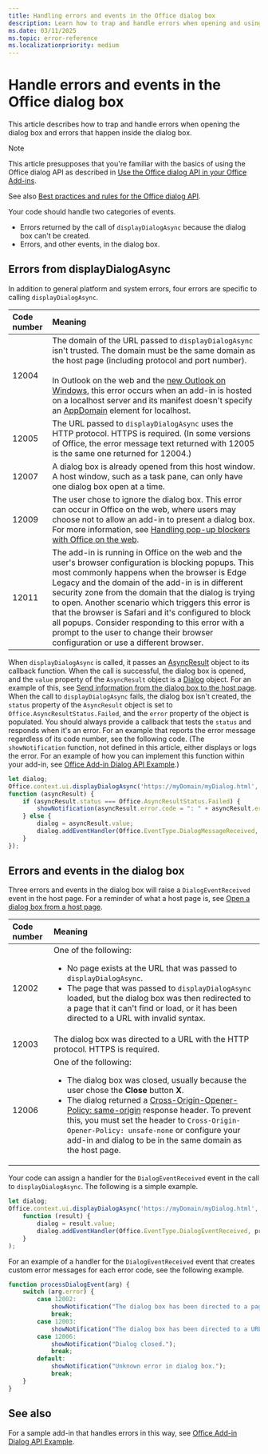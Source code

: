 ```yaml
---
title: Handling errors and events in the Office dialog box 
description: Learn how to trap and handle errors when opening and using the Office dialog box.
ms.date: 03/11/2025
ms.topic: error-reference
ms.localizationpriority: medium
---
```


# Handle errors and events in the Office dialog box

This article describes how to trap and handle errors when opening the dialog box and errors that happen inside the dialog box.

> [!NOTE]
> This article presupposes that you're familiar with the basics of using the Office dialog API as described in [Use the Office dialog API in your Office Add-ins](dialog-api-in-office-add-ins.md).
>
> See also [Best practices and rules for the Office dialog API](dialog-best-practices.md).

Your code should handle two categories of events.

- Errors returned by the call of `displayDialogAsync` because the dialog box can't be created.
- Errors, and other events, in the dialog box.

## Errors from displayDialogAsync

In addition to general platform and system errors, four errors are specific to calling `displayDialogAsync`.

|Code number|Meaning|
|:-----|:-----|
|12004|The domain of the URL passed to `displayDialogAsync` isn't trusted. The domain must be the same domain as the host page (including protocol and port number).<br><br>In Outlook on the web and the [new Outlook on Windows](https://support.microsoft.com/office/656bb8d9-5a60-49b2-a98b-ba7822bc7627), this error occurs when an add-in is hosted on a localhost server and its manifest doesn't specify an [AppDomain](/javascript/api/manifest/appdomain) element for localhost.|
|12005|The URL passed to `displayDialogAsync` uses the HTTP protocol. HTTPS is required. (In some versions of Office, the error message text returned with 12005 is the same one returned for 12004.)|
|<span id="12007">12007</span><!-- The span is needed because office-js-helpers has an error message that links to this table row. -->|A dialog box is already opened from this host window. A host window, such as a task pane, can only have one dialog box open at a time.|
|12009|The user chose to ignore the dialog box. This error can occur in Office on the web, where users may choose not to allow an add-in to present a dialog box. For more information, see [Handling pop-up blockers with Office on the web](dialog-best-practices.md#handle-pop-up-blockers-with-office-on-the-web).|
|12011| The add-in is running in Office on the web and the user's browser configuration is blocking popups. This most commonly happens when the browser is Edge Legacy and the domain of the add-in is in different security zone from the domain that the dialog is trying to open. Another scenario which triggers this error is that the browser is Safari and it's configured to block all popups. Consider responding to this error with a prompt to the user to change their browser configuration or use a different browser.|

When `displayDialogAsync` is called, it passes an [AsyncResult](/javascript/api/office/office.asyncresult) object to its callback function. When the call is successful, the dialog box is opened, and the `value` property of the `AsyncResult` object is a [Dialog](/javascript/api/office/office.dialog) object. For an example of this, see [Send information from the dialog box to the host page](dialog-api-in-office-add-ins.md#send-information-from-the-dialog-box-to-the-host-page). When the call to `displayDialogAsync` fails, the dialog box isn't created, the `status` property of the `AsyncResult` object is set to `Office.AsyncResultStatus.Failed`, and the `error` property of the object is populated. You should always provide a callback that tests the `status` and responds when it's an error. For an example that reports the error message regardless of its code number, see the following code. (The `showNotification` function, not defined in this article, either displays or logs the error. For an example of how you can implement this function within your add-in, see [Office Add-in Dialog API Example](https://github.com/OfficeDev/Office-Add-in-Dialog-API-Simple-Example).)

```js
let dialog;
Office.context.ui.displayDialogAsync('https://myDomain/myDialog.html',
function (asyncResult) {
    if (asyncResult.status === Office.AsyncResultStatus.Failed) {
        showNotification(asyncResult.error.code = ": " + asyncResult.error.message);
    } else {
        dialog = asyncResult.value;
        dialog.addEventHandler(Office.EventType.DialogMessageReceived, processMessage);
    }
});
```

## Errors and events in the dialog box

Three errors and events in the dialog box will raise a `DialogEventReceived` event in the host page. For a reminder of what a host page is, see [Open a dialog box from a host page](dialog-api-in-office-add-ins.md#open-a-dialog-box-from-a-host-page).

|Code number|Meaning|
|:-----|:-----|
|12002|One of the following:<ul><li>No page exists at the URL that was passed to `displayDialogAsync`.</li><li>The page that was passed to `displayDialogAsync` loaded, but the dialog box was then redirected to a page that it can't find or load, or it has been directed to a URL with invalid syntax.</li></ul>|
|12003|The dialog box was directed to a URL with the HTTP protocol. HTTPS is required.|
|12006|One of the following:<ul><li>The dialog box was closed, usually because the user chose the **Close** button **X**.</li><li>The dialog returned a [Cross-Origin-Opener-Policy: same-origin](https://developer.mozilla.org/docs/Web/HTTP/Headers/Cross-Origin-Opener-Policy) response header. To prevent this, you must set the header to `Cross-Origin-Opener-Policy: unsafe-none` or configure your add-in and dialog to be in the same domain as the host page.</li></ul>|

Your code can assign a handler for the `DialogEventReceived` event in the call to `displayDialogAsync`. The following is a simple example.

```js
let dialog;
Office.context.ui.displayDialogAsync('https://myDomain/myDialog.html',
    function (result) {
        dialog = result.value;
        dialog.addEventHandler(Office.EventType.DialogEventReceived, processDialogEvent);
    }
);
```

For an example of a handler for the `DialogEventReceived` event that creates custom error messages for each error code, see the following example.

```js
function processDialogEvent(arg) {
    switch (arg.error) {
        case 12002:
            showNotification("The dialog box has been directed to a page that it can't find or load, or the URL syntax is invalid.");
            break;
        case 12003:
            showNotification("The dialog box has been directed to a URL with the HTTP protocol. HTTPS is required.");            break;
        case 12006:
            showNotification("Dialog closed.");
            break;
        default:
            showNotification("Unknown error in dialog box.");
            break;
    }
}
```

## See also

For a sample add-in that handles errors in this way, see [Office Add-in Dialog API Example](https://github.com/OfficeDev/Office-Add-in-Dialog-API-Simple-Example).
